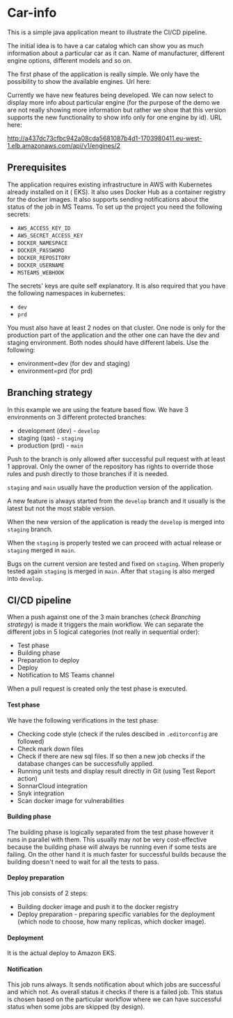 # Car-info

This is a simple java application meant to illustrate the CI/CD pipeline.

The initial idea is to have a car catalog which can show you as much information about a particular
car as it can. Name of manufacturer, different engine options, different models and so on.

The first phase of the application is really simple. We only have the possibility to show the
available engines. Url here:

Currently we have new features being developed. We can now select to display more info about
particular engine (for the purpose of the demo we are not really showing more information but rather
we show that this version supports the new functionality to show info only for one engine by id).
URL here:

http://a437dc73cfbc942a08cda5681087b4d1-1703980411.eu-west-1.elb.amazonaws.com/api/v1/engines/2

## Prerequisites

The application requires existing infrastructure in AWS with Kubernetes already installed on it (
EKS). It also uses Docker Hub as a container registry for the docker images. It also supports
sending notifications about the status of the job in MS Teams. To set up the project you need the
following secrets:

- `AWS_ACCESS_KEY_ID`
- `AWS_SECRET_ACCESS_KEY`
- `DOCKER_NAMESPACE`
- `DOCKER_PASSWORD`
- `DOCKER_REPOSITORY`
- `DOCKER_USERNAME`
- `MSTEAMS_WEBHOOK`

The secrets' keys are quite self explanatory. It is also required that you have the following
namespaces in kubernetes:

- `dev`
- `prd`

You must also have at least 2 nodes on that cluster. One node is only for the production part of the
application and the other one can have the dev and staging environment. Both nodes should have
different labels. Use the following:

- environment=dev (for dev and staging)
- environment=prd (for prd)

## Branching strategy

In this example we are using the feature based flow. We have 3 environments on 3 different protected
branches:

- development (dev) - `develop`
- staging (qas) - `staging`
- production (prd) - `main`

Push to the branch is only allowed after successful pull request with at least 1 approval. Only the
owner of the repository has rights to override those rules and push directly to those branches if it
is needed.

`staging` and `main` usually have the production version of the application.

A new feature is always started from the `develop` branch and it usually is the latest but not the
most stable version.

When the new version of the application is ready the `develop` is merged into `staging` branch.

When the `staging` is properly tested we can proceed with actual release or `staging` merged
in `main`.

Bugs on the current version are tested and fixed on `staging`. When properly tested again `staging`
is merged in `main`. After that `staging` is also merged into `develop`.

## CI/CD pipeline

When a push against one of the 3 main branches (*check Branching strategy*) is made it triggers the
main workflow. We can separate the different jobs in 5 logical categories (not really in sequential
order):

- Test phase
- Building phase
- Preparation to deploy
- Deploy
- Notification to MS Teams channel

When a pull request is created only the test phase is executed.

#### Test phase

We have the following verifications in the test phase:

- Checking code style (check if the rules descibed in `.editorconfig` are followed)
- Check mark down files
- Check if there are new sql files. If so then a new job checks if the database changes can be
  successfully applied.
- Running unit tests and display result directly in Git (using Test Report action)
- SonnarCloud integration
- Snyk integration
- Scan docker image for vulnerabilities

#### Building phase

The building phase is logically separated from the test phase however it runs in parallel with them.
This usually may not be very cost-effective because the building phase will always be running even
if some tests are failing. On the other hand it is much faster for successful builds because the
building doesn't need to wait for all the tests to pass.

#### Deploy preparation

This job consists of 2 steps:

- Building docker image and push it to the docker registry
- Deploy preparation - preparing specific variables for the deployment (which node to choose, how
  many replicas, which docker image).

#### Deployment

It is the actual deploy to Amazon EKS.

#### Notification

This job runs always. It sends notification about which jobs are successful and which not. As
overall status it checks if there is a failed job. This status is chosen based on the particular
workflow where we can have successful status when some jobs are skipped (by design).